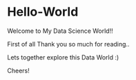 # Hello-World
Welcome to My Data Science World!!

First of all Thank you so much for reading.. 

Lets together explore this Data World :)

Cheers!

